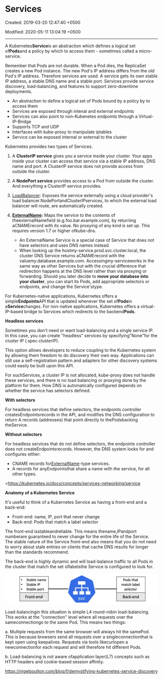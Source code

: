 # Services

Created: 2019-03-20 12:47:40 +0500

Modified: 2020-05-11 13:04:19 +0500

---

A Kubernetes**Service**is an abstraction which defines a logical set of**Pods**and a policy by which to access them - sometimes called a micro-service.



Remember that Pods are not durable. When a Pod dies, the ReplicaSet creates a new Pod instance. The new Pod's IP address differs from the old Pod's IP address. Therefore services are used. A service gets its own stable IP address, a stable DNS name and a stable port. Services provide service discovery, load-balancing, and features to support zero-downtime deployments.
-   An abstraction to define a logical set of Pods bound by a policy by to access them
-   Services are exposed through intenal and external endpoints
-   Services can also point to non-Kubenetes endpoints through a Virtual-IP-Bridge
-   Supports TCP and UDP
-   Interfaces with kube-proxy to manipulate iptables
-   Service can be exposed internal or external to the cluster



Kubernetes provides two types of Services.

1.  A **ClusterIP service** gives you a service inside your cluster. Your apps inside your cluster can access that service via a stable IP address, DNS name and port. A ClusterIP service does not provide access from outside the cluster.

2.  A **NodePort service** provides access to a Pod from outside the cluster. And everything a ClusterIP service provides.

3.  [LoadBalancer](https://kubernetes.io/docs/concepts/services-networking/#loadbalancer): Exposes the service externally using a cloud provider's load balancer.NodePortandClusterIPservices, to which the external load balancer will route, are automatically created.

4.  **[ExternalName](https://kubernetes.io/docs/concepts/services-networking/#externalname):** Maps the service to the contents of theexternalNamefield (e.g.foo.bar.example.com), by returning aCNAMErecord with its value. No proxying of any kind is set up. This requires version 1.7 or higher ofkube-dns.
    -   An ExternalName Service is a special case of Service that does not have selectors and uses DNS names instead.
    -   When looking up the hostmy-service.prod.svc.cluster.local, the cluster DNS Service returns aCNAMErecord with the valuemy.database.example.com. Accessingmy-serviceworks in the same way as other Services but with the crucial difference that redirection happens at the DNS level rather than via proxying or forwarding. Should you later decide to **move your database into your cluster**, you can start its Pods, add appropriate selectors or endpoints, and change the Service'stype.



For Kubernetes-native applications, Kubernetes offers a simple**Endpoints**API that is updated whenever the set of**Pods**in a**Service**changes. For non-native applications, Kubernetes offers a virtual-IP-based bridge to Services which redirects to the backend**Pods**.



**Headless services**

Sometimes you don't need or want load-balancing and a single service IP. In this case, you can create "headless" services by specifying"None"for the cluster IP (.spec.clusterIP).

This option allows developers to reduce coupling to the Kubernetes system by allowing them freedom to do discovery their own way. Applications can still use a self-registration pattern and adapters for other discovery systems could easily be built upon this API.

For suchServices, a cluster IP is not allocated, kube-proxy does not handle these services, and there is no load balancing or proxying done by the platform for them. How DNS is automatically configured depends on whether the service has selectors defined.



**With selectors**

For headless services that define selectors, the endpoints controller createsEndpointsrecords in the API, and modifies the DNS configuration to return A records (addresses) that point directly to thePodsbacking theService.



**Without selectors**

For headless services that do not define selectors, the endpoints controller does not createEndpointsrecords. However, the DNS system looks for and configures either:
-   CNAME records for[ExternalName](https://kubernetes.io/docs/concepts/services-networking/service/#externalname)-type services.
-   A records for anyEndpointsthat share a name with the service, for all other types.



<https://kubernetes.io/docs/concepts/services-networking/service



**Anatomy of a Kubernetes Service**

It's useful to think of a Kubernetes Service as having a front-end and a back-end:
-   Front-end: name, IP, port that never change
-   Back-end: Pods that match a label selector



The front-end isstableandreliable. This means thename,IPandport numberare guaranteed to never change for the entire life of the Service. The stable nature of the Service front-end also means that you do not need to worry about stale entries on clients that cache DNS results for longer than the standards recommend.



The back-end is highly dynamic and will load-balance traffic to all Pods in the cluster that match the set oflabelsthe Service is configured to look for.

![Stable name Stable IP Stable port Front-end svc Pods that match label selector Back-end ](../../../media/DevOps-Kubernetes-Services-image1.jpg)



Load-balancingin this situation is simple L4 round-robin load-balancing. This works at the "connection" level where all requests over the sameconnectiongo to the same Pod. This means two things:

a.  Multiple requests from the same browser will always hit the samePod. This is because browsers send all requests over a singleconnectionthat is kept open using keepalives. Requests via tools likecurlopen a newconnectionfor each request and will therefore hit different Pods.

b.  Load-balancing is not aware ofapplication layer(L7) concepts such as HTTP headers and cookie-based session affinity.



<https://nigelpoulton.com/blog/f/demystifying-kubernetes-service-discovery>

